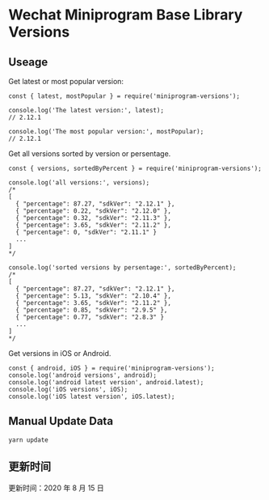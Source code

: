 
# Wechat Miniprogram Base Library Versions

## Useage

Get latest or most popular version:

```;
const { latest, mostPopular } = require('miniprogram-versions');

console.log('The latest version:', latest);
// 2.12.1

console.log('The most popular version:', mostPopular);
// 2.12.1

```

Get all versions sorted by version or persentage.

```
const { versions, sortedByPercent } = require('miniprogram-versions');

console.log('all versions:', versions);
/*
[
  { "percentage": 87.27, "sdkVer": "2.12.1" },
  { "percentage": 0.22, "sdkVer": "2.12.0" },
  { "percentage": 0.32, "sdkVer": "2.11.3" },
  { "percentage": 3.65, "sdkVer": "2.11.2" },
  { "percentage": 0, "sdkVer": "2.11.1" }
  ...
]
*/

console.log('sorted versions by persentage:', sortedByPercent);
/*
[
  { "percentage": 87.27, "sdkVer": "2.12.1" },
  { "percentage": 5.13, "sdkVer": "2.10.4" },
  { "percentage": 3.65, "sdkVer": "2.11.2" },
  { "percentage": 0.85, "sdkVer": "2.9.5" },
  { "percentage": 0.77, "sdkVer": "2.8.3" }
  ...
]
*/
```

Get versions in iOS or Android.

```
const { android, iOS } = require('miniprogram-versions');
console.log('android versions', android);
console.log('android latest version', android.latest);
console.log('iOS versions', iOS);
console.log('iOS latest version', iOS.latest);
```

## Manual Update Data

```
yarn update
```

## 更新时间

更新时间：2020 年 8 月 15 日
